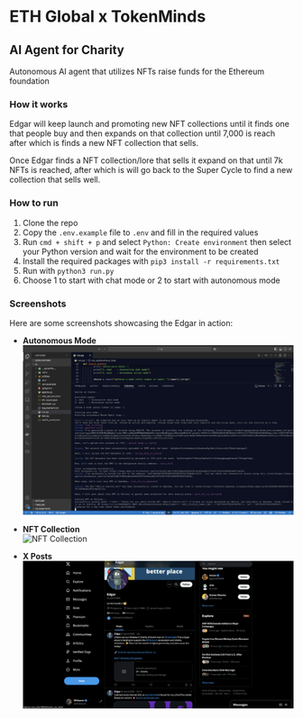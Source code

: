 # ETH Global x TokenMinds

## AI Agent for Charity

Autonomous AI agent that utilizes NFTs raise funds for the
Ethereum foundation

### How it works

Edgar will keep launch and promoting new NFT collections until it finds one that people buy and then expands on that collection until 7,000 is reach after which is finds a new NFT collection that sells.

Once Edgar finds a NFT collection/lore that sells it expand on that until 7k NFTs is reached, after which is will go back to the Super Cycle to find a new collection that sells well.

### How to run

1. Clone the repo
2. Copy the `.env.example` file to `.env` and fill in the required values
3. Run `cmd + shift + p` and select `Python: Create environment` then select your Python version and wait for the environment to be created
4. Install the required packages with `pip3 install -r requirements.txt`
5. Run with `python3 run.py`
6. Choose 1 to start with chat mode or 2 to start with autonomous mode

### Screenshots

Here are some screenshots showcasing the Edgar in action:

- **Autonomous Mode**  
  ![Autonomous Mode](/ai/screenshots/1.png)

- **NFT Collection**  
  ![NFT Collection](/ai/screenshots/2.png)

- **X Posts**  
  ![X Posts](/ai/screenshots/3.png)
